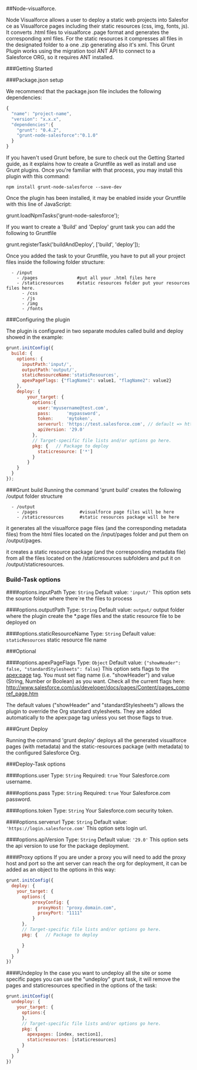 ##Node-visualforce.

Node Visualforce allows a user to deploy a static web projects into Salesforce as Visualforce pages including their static resources (css, img, fonts, js).
It converts .html files to visualforce .page format and generates the corresponding xml files.
For the static resources it compresses all files in the designated folder to a one .zip generating also it's xml.
This Grunt Plugin works using the migration tool ANT API to connect to a Salesforce ORG, so it requires ANT installed. 

###Getting Started

###Package.json setup

We recommend that the package.json file includes the following dependencies:

```js
{
  "name": "project-name",
  "version": "x.x.x",
  "dependencies":{
    "grunt": "0.4.2",
    "grunt-node-salesforce":"0.1.0"
  }
}
```

If you haven't used Grunt before, be sure to check out the Getting Started guide, as it explains how to create a Gruntfile as well as install and use Grunt plugins. Once you're familiar with that process, you may install this plugin with this command:

```shell
npm install grunt-node-salesforce --save-dev
```

Once the plugin has been installed, it may be enabled inside your Gruntfile with this line of JavaScript:

  grunt.loadNpmTasks('grunt-node-salesforce');

If you want to create a 'Build' and 'Deploy' grunt task you can add the following to Gruntfile

  grunt.registerTask('buildAndDeploy', ['build', 'deploy']);

Once you added the task to your Gruntfile, you have to put all your project files inside the following folder structure:
```shell
  - /input
    - /pages               #put all your .html files here
    - /staticresources     #static resources folder put your resources files here.
      - /css
      - /js
      - /img
      - /fonts
```
###Configuring the plugin

The plugin is configured in two separate modules called build and deploy showed in the example:

```js
grunt.initConfig({
  build: {
    options: {
      inputPath:'input/',
      outputPath:'output/',
      staticResourceName:'staticResources',
      apexPageFlags: {"flagName1": value1, "flagName2": value2}
    },
    deploy: {
        your_target: {
          options:{
            user:'myusername@test.com',
            pass:      'mypassword',
            token:     'mytoken',
            serverurl: 'https://test.salesforce.com', // default => https://login.salesforce.com
            apiVersion: '29.0'
          },
          // Target-specific file lists and/or options go here.
          pkg: {   // Package to deploy
            staticresource: ['*']
          }
        }
    }
  }
});
```


###Grunt build
Running the command 'grunt build' creates the following /output folder structure

```shell
  - /output
    - /pages                #visualforce page files will be here
    - /staticresources      #static resources package will be here
```
it generates all the visualforce page files (and the corresponding metadata files) from the html files located on the /input/pages folder and put them on /output/pages.

it creates a static resource package (and the corresponding metadata file) from all the files located on the /staticresources subfolders and put it on /output/staticresources.

### Build-Task options

####options.inputPath
Type: `String`
Default value: `'input/'`
This option sets the source folder where there´re the files to process

####options.outputPath
Type: `String`
Default value: `output/`
output folder where the plugin create the *.page files and the static resource file to be deployed on

####options.staticResourceName
Type: `String`
Default value: `staticResources`
static resource file name

###Optional

####options.apexPageFlags
Type: `Object`
Default value: `{"showHeader": false, "standardStylesheets": false}`
This option sets flags to the <apex:page> tag. You must set flag name (i.e. "showHeader") and value (String, Number or Boolean) as you want. Check all the current flags here: http://www.salesforce.com/us/developer/docs/pages/Content/pages_compref_page.htm

The default values ("showHeader" and "standardStylesheets") allows the plugin to override the Org standard stylesheets. They are added automatically to the apex:page tag unless you set those flags to true.


###Grunt Deploy

Running the command 'grunt deploy' deploys all the generated visualforce pages (with metadata) and the static-resources package (with metadata) to the configured Salesforce Org.

###Deploy-Task options

####options.user
Type: `String`
Required: `true`
Your Salesforce.com username.

####options.pass
Type: `String`
Required: `true`
Your Salesforce.com password.

####options.token
Type: `String`
Your Salesforce.com security token.

####options.serverurl
Type: `String`
Default value: `'https://login.salesforce.com'`
This option sets login url.

####options.apiVersion
Type: `String`
Default value: `'29.0'`
This option sets the api version to use for the package deployment.

####Proxy options
If you are under a proxy you will need to add the proxy host and port so the ant server can reach the org for deployment, it can be added as an object to the options in this way:
```js
grunt.initConfig({
  deploy: {
    your_target: {
      options:{
          proxyConfig: {
            proxyHost: "proxy.domain.com",
            proxyPort: "1111"
          }
      },
      // Target-specific file lists and/or options go here.
      pkg: {   // Package to deploy

      }
    }
  }
})
```

####Undeploy
In the case you want to undeploy all the site or some specific pages you can use the "undeploy" grunt task, it will remove the pages and staticresources specified in the options of the task:
```js
grunt.initConfig({
  undeploy: {
    your_target: {
      options:{
      },
      // Target-specific file lists and/or options go here.
      pkg: {   
        apexpages: [index, section1],
        staticresources: [staticresources]
      }
    }
  }
})
```